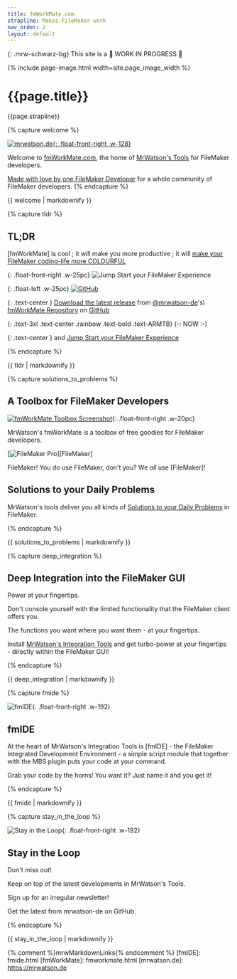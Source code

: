 ```yaml
---
title: fmWorkMate.com
strapline: Makes FileMaker work
nav_order: 2
layout: default
---
```

{: .mrw-schwarz-bg}
This site is a 🚧 WORK IN PROGRESS 🚧

{% include page-image.html width=site.page_image_width %}

# {{page.title}}

{{page.strapline}}

{% capture welcome %}

[![mrwatson.de](made-by-mrwatson-de.png){: .float-front-right .w-128}](https://mrwatson.de)

Welcome to [fmWorkMate.com](https://fmWorkMate.com), the home of [MrWatson's Tools](mrwatsons-tools.html) for FileMaker developers.

[Made with love by one FileMaker Developer](made-by-mrwatson-de.html) for a whole community of FileMaker developers.
{% endcapture %}<section class="fullwidth mrw-gold-bg">{{ welcome | markdownify }}</section>

{% capture tldr %}

## TL;DR

[fmWorkMate] is cool ; it will make you more productive ; it will [make your FileMaker coding-life more <span class="rainbow">COLOURFUL</span>](fmsyntaxcolorizer.html)

{: .float-front-right .w-25pc}
![Jump Start your FileMaker Experience](jump-start.png)

{: .float-left .w-25pc}
[![GitHub](/assets/images/github-mark.png)](https://github.com/mrwatson-de/fmWorkMate)

{: .text-center }
[Download the latest release](https://github.com/mrwatson-de/fmWorkMate/releases/latest)
from [@mrwatson-de](https://github.com/mrwatson-de)'s\\
[fmWorkMate Repository](https://github.com/mrwatson-de/fmWorkMate) 
on [GitHub](https://github.com/mrwatson-de/fmWorkMate)

{: .text-3xl .text-center .rainbow .text-bold .text-ARMTB}
 (-: NOW :-)

{: .text-center }
and [Jump Start your FileMaker Experience](jump-start.html)

{% endcapture %}<section class="fullwidth">{{ tldr | markdownify }}</section>

{% capture solutions_to_problems %}

## A Toolbox for FileMaker Developers

[![fmWorkMate Toolbox Screenshot](/assets/images/fmworkmate-toolbox-screenshot.png)](https://github.com/mrwatson-de/fmWorkMate){: .float-front-right .w-20pc}

MrWatson's fmWorkMate is a toolbox of free goodies for FileMaker developers.

[![FileMaker Pro](filemaker-pro.png)][FileMaker]

FileMaker! You do use FileMaker, don't you? We *all* use [FileMaker]!

## Solutions to your Daily Problems

MrWatson's tools deliver you all kinds of [Solutions to your Daily Problems](solutions-to-daily-problems.html) in FileMaker.

{% endcapture %}<section class="fullwidth mrw-green-bg">{{ solutions_to_problems | markdownify }}</section>

{% capture deep_integration %}

## Deep Integration into the FileMaker GUI

Power at your fingertips.

Don't console yourself with the limited functionality that the FileMaker client offers you.

The functions you want where you want them - at your fingertips.

Install [MrWatson's Integration Tools](integration-tools.html) and get turbo-power at your fingertips - directly within the FileMaker GUI!

{% endcapture %}<section class="fullwidth mrw-orange-bg">{{ deep_integration | markdownify }}</section>

{% capture fmide %}

![fmIDE](fmide.png){: .float-front-right .w-192}

## fmIDE

At the heart of MrWatson's Integration Tools is [fmIDE] - the FileMaker Integrated Development Environment - a simple script module that together with the MBS plugin puts your code at your command.

Grab your code by the horns! You want it? Just name it and you get it!

{% endcapture %}<section class="fullwidth fmide-bg">{{ fmide | markdownify }}</section>

{% capture stay_in_the_loop %}

![Stay in the Loop](/assets/images/stay-in-the-loop.png){: .float-front-right .w-192}

## Stay in the Loop

Don't miss out!

Keep on top of the latest developments in MrWatson's Tools.

Sign up for an irregular newsletter!

Get the latest from mrwatson-de on GitHub.

{% endcapture %}<section class="fullwidth mrw-schwarz-bg">{{ stay_in_the_loop | markdownify }}</section>

{% comment %}mrwMarkdownLinks{% endcomment %}
[fmIDE]: fmide.html
[fmWorkMate]: fmworkmate.html
[mrwatson.de]: https://mrwatson.de
